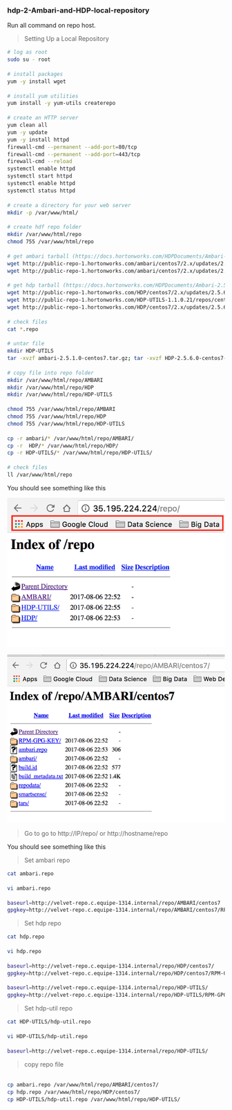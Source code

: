 ### hdp-2-Ambari-and-HDP-local-repository

Run all command on repo host.

> Setting Up a Local Repository

```sh
# log as root
sudo su - root

# install packages
yum -y install wget 

# install yum utilities
yum install -y yum-utils createrepo

# create an HTTP server
yum clean all
yum -y update
yum -y install httpd
firewall-cmd --permanent --add-port=80/tcp
firewall-cmd --permanent --add-port=443/tcp
firewall-cmd --reload
systemctl enable httpd
systemctl start httpd
systemctl enable httpd
systemctl status httpd

# create a directory for your web server
mkdir -p /var/www/html/

# create hdf repo folder
mkdir /var/www/html/repo
chmod 755 /var/www/html/repo

# get ambari tarball (https://docs.hortonworks.com/HDPDocuments/Ambari-2.5.1.0/bk_ambari-installation/content/ambari_repositories.html)
wget http://public-repo-1.hortonworks.com/ambari/centos7/2.x/updates/2.5.1.0/ambari-2.5.1.0-centos7.tar.gz
wget http://public-repo-1.hortonworks.com/ambari/centos7/2.x/updates/2.5.1.0/ambari.repo

# get hdp tarball (https://docs.hortonworks.com/HDPDocuments/Ambari-2.5.1.0/bk_ambari-installation/content/hdp_stack_repositories.html)
wget http://public-repo-1.hortonworks.com/HDP/centos7/2.x/updates/2.5.6.0/HDP-2.5.6.0-centos7-rpm.tar.gz
wget http://public-repo-1.hortonworks.com/HDP-UTILS-1.1.0.21/repos/centos7/HDP-UTILS-1.1.0.21-centos7.tar.gz
wget http://public-repo-1.hortonworks.com/HDP/centos7/2.x/updates/2.5.6.0/hdp.repo

# check files
cat *.repo

# untar file
mkdir HDP-UTILS
tar -xvzf ambari-2.5.1.0-centos7.tar.gz; tar -xvzf HDP-2.5.6.0-centos7-rpm.tar.gz; tar -xvzf HDP-UTILS-1.1.0.21-centos7.tar.gz -C HDP-UTILS

# copy file into repo folder
mkdir /var/www/html/repo/AMBARI
mkdir /var/www/html/repo/HDP
mkdir /var/www/html/repo/HDP-UTILS

chmod 755 /var/www/html/repo/AMBARI
chmod 755 /var/www/html/repo/HDP
chmod 755 /var/www/html/repo/HDP-UTILS

cp -r ambari/* /var/www/html/repo/AMBARI/
cp -r  HDP/* /var/www/html/repo/HDP/
cp -r HDP-UTILS/* /var/www/html/repo/HDP-UTILS/

# check files
ll /var/www/html/repo

```

You should see something like this

![MetaStore remote database](https://github.com/gamboabdoulraoufou/hdp-2-Ambari-and-HDP-local-repository/blob/master/img/repo1.png)

![MetaStore remote database](https://github.com/gamboabdoulraoufou/hdp-2-Ambari-and-HDP-local-repository/blob/master/img/repo2.png)

> Go to go to http://IP/repo/ or http://hostname/repo

You should see something like this

> Set ambari repo
```sh
cat ambari.repo

vi ambari.repo

baseurl=http://velvet-repo.c.equipe-1314.internal/repo/AMBARI/centos7
gpgkey=http://velvet-repo.c.equipe-1314.internal/repo/AMBARI/centos7/RPM-GPG-KEY/RPM-GPG-KEY-Jenkins

```

> Set hdp repo
```sh
cat hdp.repo

vi hdp.repo

baseurl=http://velvet-repo.c.equipe-1314.internal/repo/HDP/centos7/
gpgkey=http://velvet-repo.c.equipe-1314.internal/repo/HDP/centos7/RPM-GPG-KEY/RPM-GPG-KEY-Jenkins

baseurl=http://velvet-repo.c.equipe-1314.internal/repo/HDP-UTILS/
gpgkey=http://velvet-repo.c.equipe-1314.internal/repo/HDP-UTILS/RPM-GPG-KEY/RPM-GPG-KEY-Jenkins

```

> Set hdp-util repo
```sh
cat HDP-UTILS/hdp-util.repo

vi HDP-UTILS/hdp-util.repo

baseurl=http://velvet-repo.c.equipe-1314.internal/repo/HDP-UTILS/


```

> copy repo file 
```sh

cp ambari.repo /var/www/html/repo/AMBARI/centos7/
cp hdp.repo /var/www/html/repo/HDP/centos7/
cp HDP-UTILS/hdp-util.repo /var/www/html/repo/HDP-UTILS/

```
